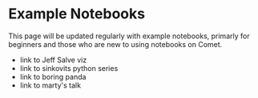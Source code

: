 # Example Notebooks
This page will be updated regularly with example notebooks, primarly for beginners and those who are new to using notebooks on Comet.

+ link to Jeff Salve viz
+ link to sinkovits python series
+ link to boring panda
+ link to marty's talk
